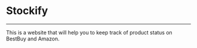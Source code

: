 # Stockify
---
This is a website that will help you to keep track of product status on BestBuy and Amazon.